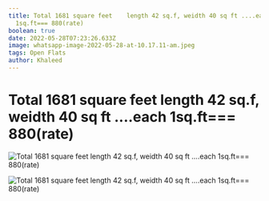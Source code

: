 ```yaml
---
title: Total 1681 square feet    length 42 sq.f, weidth 40 sq ft ....each
  1sq.ft=== 880(rate)
boolean: true
date: 2022-05-28T07:23:26.633Z
image: whatsapp-image-2022-05-28-at-10.17.11-am.jpeg
tags: Open Flats
author: Khaleed
---
```

# Total 1681 square feet    length 42 sq.f, weidth 40 sq ft ....each 1sq.ft=== 880(rate)

![Total 1681 square feet    length 42 sq.f, weidth 40 sq ft ....each 1sq.ft=== 880(rate)](https://sree99.netlify.app/images/whatsapp-image-2022-05-28-at-10.18.21-am.jpeg)

![Total 1681 square feet    length 42 sq.f, weidth 40 sq ft ....each 1sq.ft=== 880(rate)](https://sree99.netlify.app/images/whatsapp-image-2022-05-28-at-10.18.22-am.jpeg)